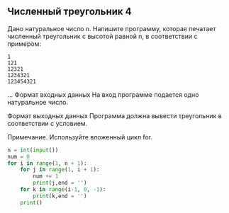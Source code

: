 ## Численный треугольник 4
Дано натуральное число n. Напишите программу, которая печатает численный треугольник с высотой равной n, в соответствии с примером:
```
1
121
12321
1234321
123454321
```
...
Формат входных данных
На вход программе подается одно натуральное число.

Формат выходных данных
Программа должна вывести треугольник в соответствии с условием.

Примечание. Используйте вложенный цикл for.

```python
n = int(input())
num = 0
for i in range(1, n + 1):
    for j in range(1, i + 1):
        num += 1
        print(j,end = '')       
    for k in range(i-1, 0, -1):
        print(k,end = '')
    print()
```